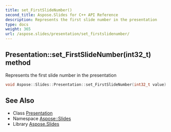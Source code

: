 ```yaml
---
title: set_FirstSlideNumber()
second_title: Aspose.Slides for C++ API Reference
description: Represents the first slide number in the presentation
type: docs
weight: 365
url: /aspose.slides/presentation/set_firstslidenumber/
---
```

## Presentation::set_FirstSlideNumber(int32_t) method


Represents the first slide number in the presentation

```cpp
void Aspose::Slides::Presentation::set_FirstSlideNumber(int32_t value) override
```

## See Also

* Class [Presentation](../)
* Namespace [Aspose::Slides](../../)
* Library [Aspose.Slides](../../../)